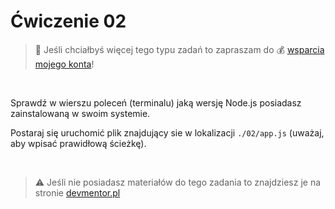 # Ćwiczenie 02

> :loudspeaker: Jeśli chciałbyś więcej tego typu zadań to zapraszam do :moneybag: [wsparcia mojego konta](https://github.com/sponsors/devmentor-pl)!

&nbsp;

Sprawdź w wierszu poleceń (terminalu) jaką wersję Node.js posiadasz zainstalowaną w swoim systemie.

Postaraj się uruchomić plik znajdujący sie w lokalizacji `./02/app.js` (uważaj, aby wpisać prawidłową ścieżkę).


&nbsp;

> :warning: Jeśli nie posiadasz materiałów do tego zadania to znajdziesz je na stronie [devmentor.pl](https://devmentor.pl/p/js-tools/)
